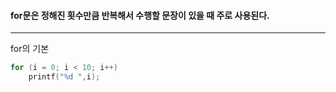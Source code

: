 #### for문은 정해진 횟수만큼 반복해서 수행할 문장이 있을 때 주로 사용된다. ####
____

for의 기본
```c
for (i = 0; i < 10; i++)
	printf("%d ",i);
```
